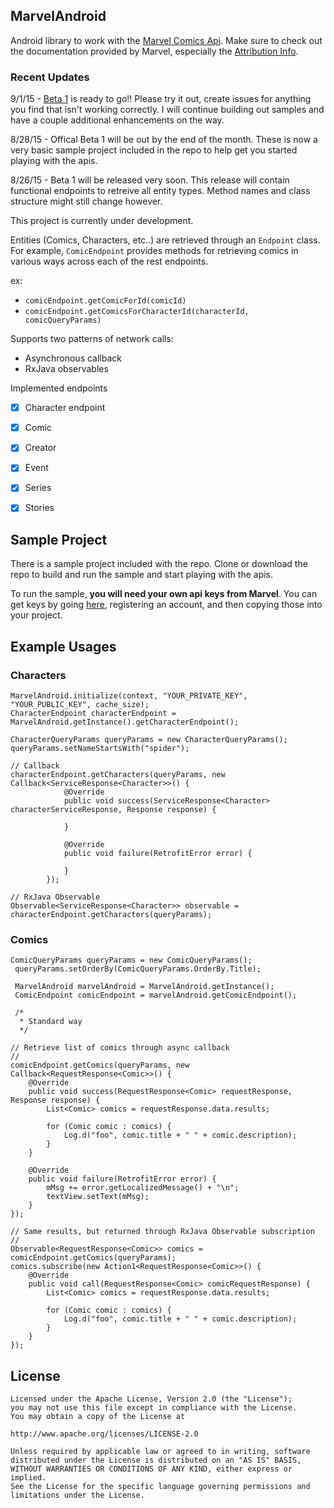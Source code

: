 ## MarvelAndroid
Android library to work with the [Marvel Comics Api](http://developer.marvel.com/).
Make sure to check out the documentation provided by Marvel, especially the [Attribution Info](http://developer.marvel.com/).

### Recent Updates
9/1/15 - [Beta 1](https://github.com/n8ebel/Marvel_Android/releases/tag/v0.9) is ready to go!!  Please try it out, create issues for anything you find that isn't working correctly.  I will continue building out samples and have a couple additional enhancements on the way.

8/28/15 - Offical Beta 1 will be out by the end of the month.  These is now a very basic sample project included in the repo to help get you started playing with the apis.

8/26/15 - Beta 1 will be released very soon.  This release will contain functional endpoints to retreive all entity types.  Method names and class structure might still change however.


This project is currently under development.

Entities (Comics, Characters, etc..) are retrieved through an `Endpoint` class.  
For example, `ComicEndpoint` provides methods for retrieving comics in various ways across each of the rest endpoints.  

ex:
- `comicEndpoint.getComicForId(comicId)`
- `comicEndpoint.getComicsForCharacterId(characterId, comicQueryParams)`

Supports two patterns of network calls:
- Asynchronous callback
- RxJava observables

Implemented endpoints
- [x] Character endpoint
- [x] Comic
- [x] Creator
- [x] Event
- [x] Series
- [x] Stories


## Sample Project
There is a sample project included with the repo.  Clone or download the repo to build and run the sample and start playing with the apis.

To run the sample, **you will need your own api keys from Marvel**.  You can get keys by going [here](http://developer.marvel.com/), registering an account, and then copying those into your project.
 
## Example Usages

### Characters
```
MarvelAndroid.initialize(context, "YOUR_PRIVATE_KEY", "YOUR_PUBLIC_KEY", cache_size);
CharacterEndpoint characterEndpoint = MarvelAndroid.getInstance().getCharacterEndpoint();

CharacterQueryParams queryParams = new CharacterQueryParams();
queryParams.setNameStartsWith("spider");

// Callback
characterEndpoint.getCharacters(queryParams, new Callback<ServiceResponse<Character>>() {
            @Override
            public void success(ServiceResponse<Character> characterServiceResponse, Response response) {
                
            }

            @Override
            public void failure(RetrofitError error) {

            }
        });
        
// RxJava Observable
Observable<ServiceResponse<Character>> observable = characterEndpoint.getCharacters(queryParams);
```

### Comics
```
ComicQueryParams queryParams = new ComicQueryParams();
 queryParams.setOrderBy(ComicQueryParams.OrderBy.Title);

 MarvelAndroid marvelAndroid = MarvelAndroid.getInstance();
 ComicEndpoint comicEndpoint = marvelAndroid.getComicEndpoint();

 /*
  * Standard way
  */

// Retrieve list of comics through async callback
//
comicEndpoint.getComics(queryParams, new Callback<RequestResponse<Comic>>() {
    @Override
    public void success(RequestResponse<Comic> requestResponse, Response response) {
        List<Comic> comics = requestResponse.data.results;

        for (Comic comic : comics) {
            Log.d("foo", comic.title + " " + comic.description);
        }
    }

    @Override
    public void failure(RetrofitError error) {
        mMsg += error.getLocalizedMessage() + "\n";
        textView.setText(mMsg);
    }
});

// Same results, but returned through RxJava Observable subscription
//
Observable<RequestResponse<Comic>> comics = comicEndpoint.getComics(queryParams);
comics.subscribe(new Action1<RequestResponse<Comic>>() {
    @Override
    public void call(RequestResponse<Comic> comicRequestResponse) {
        List<Comic> comics = requestResponse.data.results;

        for (Comic comic : comics) {
            Log.d("foo", comic.title + " " + comic.description);
        }
    }
});
```

## License
```
Licensed under the Apache License, Version 2.0 (the "License");
you may not use this file except in compliance with the License.
You may obtain a copy of the License at

http://www.apache.org/licenses/LICENSE-2.0

Unless required by applicable law or agreed to in writing, software
distributed under the License is distributed on an "AS IS" BASIS,
WITHOUT WARRANTIES OR CONDITIONS OF ANY KIND, either express or implied.
See the License for the specific language governing permissions and
limitations under the License.
```
